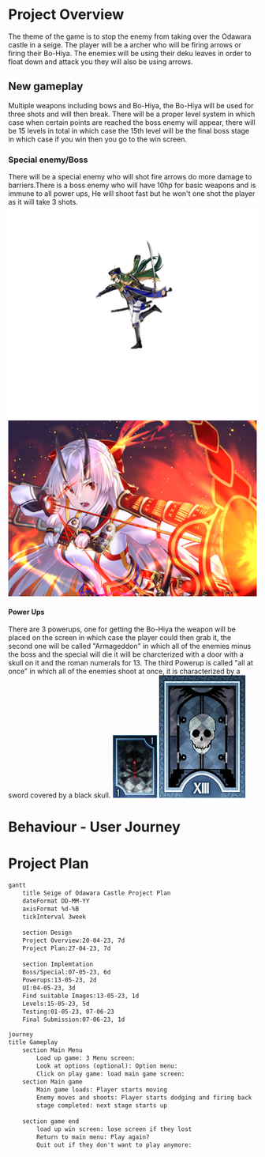 # Project Overview

The theme of the game is to stop the enemy from taking over the  Odawara castle in a seige. The player will be a archer who will be firing arrows or firing their Bo-Hiya. The enemies will be using their deku leaves in order to float down and attack you they will also be using arrows.
## New gameplay 

Multiple weapons including bows and Bo-Hiya, the Bo-Hiya will be used for three shots and will then break. There will be a proper level system in which case when certain points are reached the boss enemy will appear, there will be 15 levels in total in which case the 15th level will be the final boss stage in which case if you win then you go to the win screen.
 
 ### Special enemy/Boss 
 There will be a special enemy who will shot fire arrows do more damage to barriers.There is a boss enemy who will have 10hp for basic weapons and is immune to all power ups, He will shoot fast but he won't one shot the player as it will take 3 shots.
 ![Date Masume/Boss](Images/Boss.jpg)
 ![Tomoe Gozen/Special Enemy](Images/TomoeGozenFiring.png)


#### Power Ups
 There are 3 powerups, one for getting the Bo-Hiya the weapon will be placed on the screen in which case the player could then grab it, the second one will be called "Armageddon" in which all of the enemies  minus the boss and the special will die it will be charcterized with a door with a skull on it and the roman numerals for 13. The third Powerup is called "all at once" in which all of the enemies shoot at once, it is characterized by a sword covered by a black skull. 
![All At Once](Images/Cursed_Sword_P3P.webp)
![Armageddon](Images/Death-0.webp)

# Behaviour - User Journey



# Project Plan 
 ``` mermaid 
gantt
     title Seige of Odawara Castle Project Plan
     dateFormat DD-MM-YY
     axisFormat %d-%B
     tickInterval 3week

     section Design 
     Project Overview:20-04-23, 7d
     Project Plan:27-04-23, 7d
     
     section Implemtation
     Boss/Special:07-05-23, 6d
     Powerups:13-05-23, 2d
     UI:04-05-23, 3d
     Find suitable Images:13-05-23, 1d 
     Levels:15-05-23, 5d
     Testing:01-05-23, 07-06-23
     Final Submission:07-06-23, 1d
```

```mermaid 
journey 
title Gameplay
    section Main Menu 
        Load up game: 3 Menu screen: 
        Look at options (optional): Option menu:
        Click on play game: load main game screen:  
    section Main game 
        Main game loads: Player starts moving
        Enemy moves and shoots: Player starts dodging and firing back 
        stage completed: next stage starts up  
    
    section game end 
        load up win screen: lose screen if they lost 
        Return to main menu: Play again?
        Quit out if they don't want to play anymore: 

